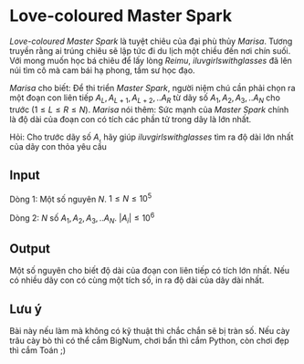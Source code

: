 
# Love-coloured Master Spark

*Love-coloured Master Spark* là tuyệt chiêu của đại phù thủy *Marisa*. Tương truyền rằng ai trúng chiêu sẽ lập tức đi du lịch một chiều đến nơi chín suối. Với mong muốn học bá chiêu để lấy lòng *Reimu*, *iluvgirlswithglasses* đã lên núi tìm cô mà cam bái hạ phong, tầm sư học đạo.

*Marisa* cho biết: Để thi triển *Master Spark*, người niệm chú cần phải chọn ra một đoạn con liên tiếp $A_{L}, A_{L+1}, A_{L+2},.. A_{R}$ từ dãy số $A_{1}, A_{2}, A_{3},.. A_{N}$ cho trước $(1 \leq L \leq R \leq N)$. *Marisa* nói thêm: Sức mạnh của *Master Spark* chính là độ dài của đoạn con có tích các phần tử trong dãy là lớn nhất.

Hỏi: Cho trước dãy số $A$, hãy giúp *iluvgirlswithglasses* tìm ra độ dài lớn nhất của dãy con thỏa yêu cầu

## Input

Dòng 1: Một số nguyên $N$. $1 \leq N \leq 10^5$

Dòng 2: $N$ số $A_{1}, A_{2}, A_{3},.. A_{N}$. $|A_{i}| \leq 10^6$

## Output

Một số nguyên cho biết độ dài của đoạn con liên tiếp có tích lớn nhất. Nếu có nhiều dãy con có cùng một tích số, in ra độ dài của dãy dài nhất.

## Lưu ý

Bài này nếu làm mà không có kỹ thuật thì chắc chắn sẽ bị tràn số. Nếu cày trâu cày bò thì có thể cắm BigNum, chơi bẩn thì cắm Python, còn chơi đẹp thì cắm Toán ;)
